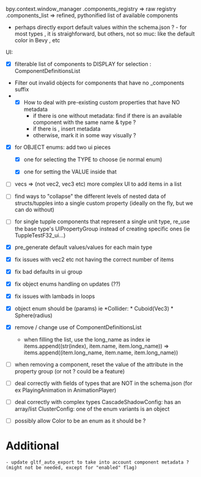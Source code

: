 



bpy.context.window_manager
    .components_registry => raw registry
    .components_list =>  refined, pythonified list of available components


- perhaps directly export default values within the schema.json ?
        - for most types , it is straighforward, but others, not so muc: like the default color in Bevy , etc

UI:
 - [x] filterable list of components to DISPLAY for selection : ComponentDefinitionsList

- Filter out invalid objects for components that have no _components suffix
- -[x] How to deal with pre-existing custom properties that have NO metadata
    * if there is one without metadata: find if there is an available component with the same name & type ?
    * if there is , insert metadata
    * otherwise, mark it in some way visually ?

- [x] for OBJECT enums: add two ui pieces
    - [x] one for selecting the TYPE to choose (ie normal enum)
    - [x] one for setting the VALUE inside that


- [ ] vecs => (not vec2, vec3 etc) more complex UI to add items in a list
- [ ] find ways to "collapse" the different levels of nested data of structs/tupples into a single custom property (ideally on the fly, but we can do without)

- [ ] for single tupple components that represent a single unit type, re_use the base type's UIPropertyGroup instead of creating specific ones (ie TuppleTestF32_ui...)
- [x] pre_generate default values/values for each main type

- [x] fix issues with vec2 etc not having the correct number of items
- [x] fix bad defaults in ui group
- [x] fix object enums handling on updates (??)
- [x] fix issues with lambads in loops

- [x] object enum should be <EntryName>(params)
    ie  *Collider:
            * Cuboid(Vec3)
            * Sphere(radius)

- [x] remove / change use of ComponentDefinitionsList 
    - when filling the list, use the long_name as index ie items.append((str(index), item.name, item.long_name)) => items.append((item.long_name, item.name, item.long_name))
- [ ] when removing a component, reset the value of the attribute in the property group (or not ? could be a feature)
- [ ] deal correctly with fields of types that are NOT in the schema.json (for ex PlayingAnimation in AnimationPlayer)
- [ ] deal correctly with complex types 
            CascadeShadowConfig: has an array/list
            ClusterConfig: one of the enum variants is an object
- [ ] possibly allow Color to be an enum as it should be ?

# Additional

    - update gltf_auto_export to take into account component metadata ? (might not be needed, except for "enabled" flag)